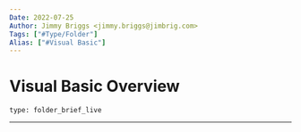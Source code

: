 ```yaml
---
Date: 2022-07-25
Author: Jimmy Briggs <jimmy.briggs@jimbrig.com>
Tags: ["#Type/Folder"]
Alias: ["#Visual Basic"]
---
```


# Visual Basic Overview

 
```ccard
type: folder_brief_live
```
 

***
